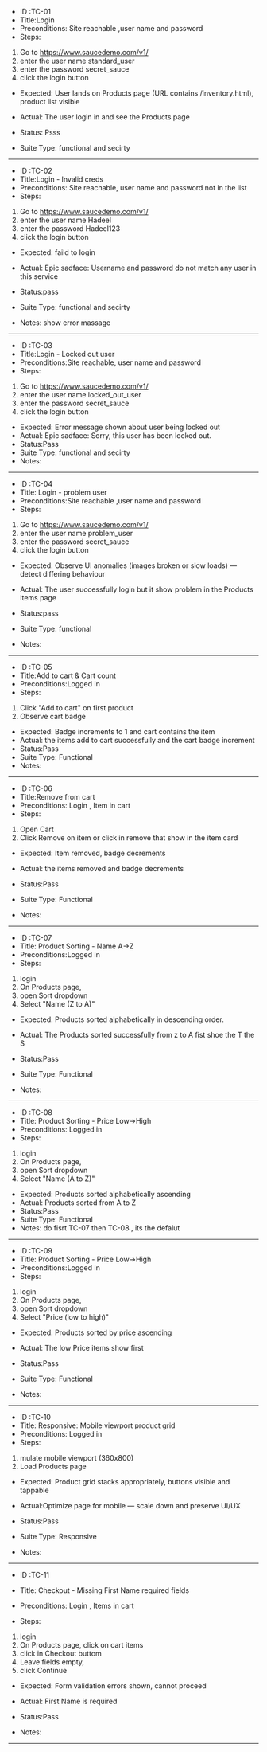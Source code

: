 - ID :TC-01
- Title:Login
- Preconditions: Site reachable ,user name and password
- Steps:

1. Go to https://www.saucedemo.com/v1/
2. enter the user name standard_user
3. enter the password secret_sauce
4. click the login button

- Expected:
  User lands on Products page (URL contains /inventory.html), product list visible

- Actual:
  The user login in and see the Products page

- Status: Psss
- Suite Type: functional and secirty

---

- ID :TC-02
- Title:Login - Invalid creds
- Preconditions: Site reachable, user name and password not in the list
- Steps:

1. Go to https://www.saucedemo.com/v1/
2. enter the user name Hadeel
3. enter the password Hadeel123
4. click the login button

- Expected:
  faild to login
- Actual:
  Epic sadface: Username and password do not match any user in this service

- Status:pass
- Suite Type: functional and secirty
- Notes: show error massage

---

- ID :TC-03
- Title:Login - Locked out user
- Preconditions:Site reachable, user name and password
- Steps:

1. Go to https://www.saucedemo.com/v1/
2. enter the user name locked_out_user
3. enter the password secret_sauce
4. click the login button

- Expected:
  Error message shown about user being locked out
- Actual:
  Epic sadface: Sorry, this user has been locked out.
- Status:Pass
- Suite Type: functional and secirty
- Notes:

---

- ID :TC-04
- Title: Login - problem user
- Preconditions:Site reachable ,user name and password
- Steps:

1. Go to https://www.saucedemo.com/v1/
2. enter the user name problem_user
3. enter the password secret_sauce
4. click the login button

- Expected:
  Observe UI anomalies (images broken or slow loads) — detect differing behaviour

- Actual:
  The user successfully login but it show problem in the Products items page

- Status:pass
- Suite Type: functional
- Notes:

---

- ID :TC-05
- Title:Add to cart & Cart count
- Preconditions:Logged in
- Steps:

1. Click "Add to cart" on first product
2. Observe cart badge

- Expected:
  Badge increments to 1 and cart contains the item
- Actual: the items add to cart successfully and the cart badge increment
- Status:Pass
- Suite Type: Functional
- Notes:

---

- ID :TC-06
- Title:Remove from cart
- Preconditions: Login , Item in cart
- Steps:

1. Open Cart
2. Click Remove on item
   or click in remove that show in the item card

- Expected:
  Item removed, badge decrements

- Actual: the items removed and badge decrements
- Status:Pass
- Suite Type: Functional
- Notes:

---

- ID :TC-07
- Title: Product Sorting - Name A→Z
- Preconditions:Logged in
- Steps:

1. login
2. On Products page,
3. open Sort dropdown
4. Select "Name (Z to A)"

- Expected:
  Products sorted alphabetically in descending order.

- Actual:
  The Products sorted successfully from z to A fist shoe the T the S

- Status:Pass
- Suite Type: Functional
- Notes:

---

- ID :TC-08
- Title: Product Sorting - Price Low→High
- Preconditions: Logged in
- Steps:

1. login
2. On Products page,
3. open Sort dropdown
4. Select "Name (A to Z)"

- Expected:
  Products sorted alphabetically ascending
- Actual:
  Products sorted from A to Z
- Status:Pass
- Suite Type:
  Functional
- Notes:
  do fisrt TC-07 then TC-08 , its the defalut

---

- ID :TC-09
- Title: Product Sorting - Price Low→High
- Preconditions:Logged in
- Steps:

1. login
2. On Products page,
3. open Sort dropdown
4. Select "Price (low to high)"

- Expected:
  Products sorted by price ascending

- Actual:
  The low Price items show first
- Status:Pass
- Suite Type: Functional
- Notes:

---

- ID :TC-10
- Title: Responsive: Mobile viewport product grid
- Preconditions: Logged in
- Steps:

1. mulate mobile viewport (360x800)
2. Load Products page

- Expected:
  Product grid stacks appropriately, buttons visible and tappable

- Actual:Optimize page for mobile — scale down and preserve UI/UX

- Status:Pass
- Suite Type: Responsive
- Notes:

---

- ID :TC-11

- Title: Checkout - Missing First Name required fields
- Preconditions: Login , Items in cart
- Steps:

1. login
2. On Products page, click on cart items
3. click in Checkout buttom
4. Leave fields empty,
5. click Continue

- Expected:
  Form validation errors shown, cannot proceed

- Actual:
  First Name is required
- Status:Pass

- Notes:

---
